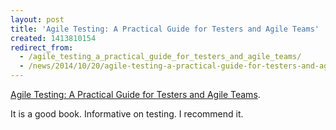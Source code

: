 ```yaml
---
layout: post
title: 'Agile Testing: A Practical Guide for Testers and Agile Teams'
created: 1413810154
redirect_from:
  - /agile_testing_a_practical_guide_for_testers_and_agile_teams/
  - /news/2014/10/20/agile-testing-a-practical-guide-for-testers-and-agile-teams.html
---
```

<a href="http://www.amazon.ca/Agile-Testing-Practical-Guide-Testers/dp/0321534468">Agile Testing: A Practical Guide for Testers and Agile Teams</a>.

It is a good book.  Informative on testing.  I recommend it.
